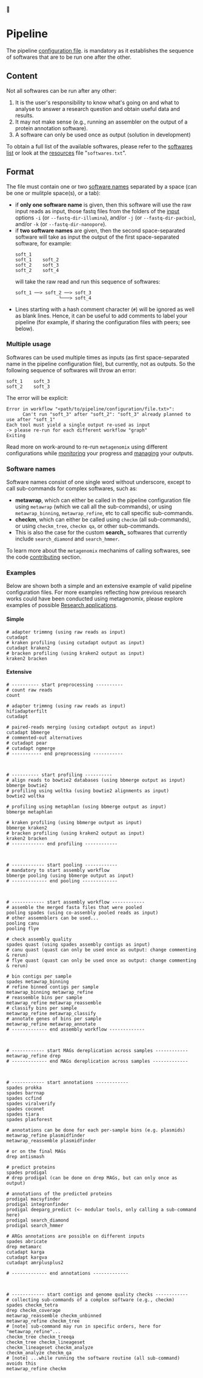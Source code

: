 :construction:

# Pipeline

The pipeline 
[configuration file](https://github.com/FranckLejzerowicz/metagenomix/wiki/Configuration-files).
is mandatory as it establishes the sequence of softwares that are to be run 
one after the other.

## Content

Not all softwares can be run after any other:
  1. It is the user's responsibility to know what's going on and what to 
     analyse to answer a research question and obtain useful data and results.
  2. It may not make sense (e.g., running an assembler on the 
     output of a protein annotation software).
  3. A software can only be used once as output (solution in development)

To obtain a full list of the available softwares, please refer to the 
[softwares list](https://github.com/FranckLejzerowicz/metagenomix/wiki/Softwares)
or look at the
[resources](https://github.com/FranckLejzerowicz/metagenomix/blob/main/metagenomix/doc/tutorial/code/software_files.md#resources)
file "`softwares.txt`".   

## Format

The file must contain one or two [software names](https://github.com/FranckLejzerowicz/metagenomix/blob/main/metagenomix/doc/pipline.md#software-names)
separated by a space (can be one or mulitple space(s), or a tab):
* if **only one software name** is given, then this software will use the raw 
  input 
  reads as input, those fastq files from the folders of the [input]() 
  options `-i` (or `--fastq-dir-illumina`), and/or `-j` (or 
  `--fastq-dir-pacbio`), and/or `-k` (or `--fastq-dir-nanopore`).
* if **two software names** are given, then the second space-separated 
  software will take as input the output of the first space-separated 
  software, for example:
  ```
  soft_1
  soft_1    soft_2
  soft_2    soft_3
  soft_2    soft_4
  ```
  will take the raw read and run this sequence of softwares: 
  ```
  soft_1 ──> soft_2 ──> soft_3
                  └───> soft_4
  ```
* Lines starting with a hash comment character (`#`) will be ignored as well 
  as blank lines. Hence, it can be useful to add comments to label your
  pipeline (for example, if sharing the configuration files with peers; see 
  below).

### Multiple usage

Softwares can be used multiple times as inputs (as first space-separated 
name in the pipeline configuration file), but currently, not as outputs. 
So the following sequence of softwares will throw an error:
```
soft_1    soft_3
soft_2    soft_3
```
The error will be explicit:
```
Error in workflow "<path/to/pipeline/configuration/file.txt>":
      Can't run "soft_3" after "soft_2": "soft_3" already planned to use after "soft_1"
Each tool must yield a single output re-used as input
-> please re-run for each different workflow "graph"
Exiting
```
Read more on work-around to re-run `metagenomix` using different 
configurations while
[monitoring](https://github.com/FranckLejzerowicz/metagenomix/blob/main/metagenomix/doc/monitoring.md)
your progress and
[managing](https://github.com/FranckLejzerowicz/metagenomix/blob/main/metagenomix/doc/managing.md)
your outputs.

### Software names

Software names consist of one single word without underscore, except to call 
sub-commands for complex softwares, such as:
  * **metawrap**, which can either be called in the pipeline configuration 
    file using `metawrap` (which we call all the sub-commands), or using 
    `metawrap_binning`, `metawrap_refine`, etc to call specific sub-commands.
  * **checkm**, which can either be called using `checkm` (all sub-commands),
    or using `checkm_tree`, `checkm qa`, or other sub-commands. 
  * This is also the case for the custom **search_** softwares that 
    currently include `search_diamond` and `search_hmmer`. 
  
To learn more about the `metagenomix` mechanims of calling softwares, see 
the code [contributing](https://github.com/FranckLejzerowicz/metagenomix/wiki/Contributing) section.  

### Examples

Below are shown both a simple and an extensive example of valid pipeline 
configuration files. For more examples reflecting how previous research 
works could have been conducted using metagenomix, please explore examples 
of possible
[Research applications](https://github.com/FranckLejzerowicz/metagenomix/blob/main/metagenomix/doc/tutorial/applications/readme.md).

#### Simple

```
# adapter trimmng (using raw reads as input) 
cutadapt
# kraken profiling (using cutadapt output as input)
cutadapt kraken2
# bracken profiling (using kraken2 output as input)
kraken2 bracken
```

#### Extensive

```
# ---------- start preprocessing ----------
# count raw reads
count

# adapter trimmng (using raw reads as input) 
hifiadapterfilt
cutadapt

# paired-reads merging (using cutadapt output as input) 
cutadapt bbmerge
# commented-out alternatives
# cutadapt pear
# cutadapt ngmerge
# ----------- end preprocessing -----------



# ---------- start profiling ----------
# align reads to bowtie2 databases (using bbmerge output as input)
bbmerge bowtie2
# profiling using woltka (using bowtie2 alignments as input)
bowtie2 woltka

# profiling using metaphlan (using bbmerge output as input)
bbmerge metaphlan

# kraken profiling (using bbmerge output as input)
bbmerge kraken2
# bracken profiling (using kraken2 output as input)
kraken2 bracken
# ------------ end profiling ------------



# ------------ start pooling ------------
# mandatory to start assembly workflow
bbmerge pooling (using bbmerge output as input)
# ------------- end pooling -------------



# ------------ start assembly workflow ------------
# assemble the merged fasta files that were pooled  
pooling spades (using co-assenbly pooled reads as input)
# other assemnblers can be used...
pooling canu
pooling flye

# check assembly quality  
spades quast (using spades assembly contigs as input)
# canu quast (quast can only be used once as output: change commenting & rerun)  
# flye quast (quast can only be used once as output: change commenting & rerun)

# bin contigs per sample
spades metawrap_binning
# refine binned contigs per sample
metawrap_binning metawrap_refine
# reassemble bins per sample
metawrap_refine metawrap_reassemble
# classify bins per sample
metawrap_refine metawrap_classify
# annotate genes of bins per sample
metawrap_refine metawrap_annotate
# ------------- end assembly workflow -------------



# ------------ start MAGs dereplication across samples ------------
metawrap_refine drep
# ------------- end MAGs dereplication across samples -------------



# ------------ start annotations ------------
spades prokka
spades barrnap
spades ccfind
spades viralverify
spades coconet
spades tiara
spades plasforest

# annotations can be done for each per-sample bins (e.g. plasmids) 
metawrap_refine plasmidfinder
metawrap_reassemble plasmidfinder

# or on the final MAGs
drep antismash

# predict proteins
spades prodigal
# drep prodigal (can be done on drep MAGs, but can only once as output)

# annotations of the predicted proteins
prodigal macsyfinder
prodigal integronfinder
prodigal deeparg_predict (<- modular tools, only calling a sub-command here)
prodigal search_diamond
prodigal search_hmmer

# ARGs annotations are possible on different inputs
spades abricate
drep metamarc
cutadapt karga
cutadapt kargva
cutadapt amrplusplus2

# ------------- end annotations -------------



# ------------ start contigs and genome quality checks ------------
# collecting sub-commands of a complex software (e.g., checkm)
spades checkm_tetra
drep checkm_coverage
metawrap_reassemble checkm_unbinned
metawrap_refine checkm_tree
# [note] sub-command may run in specific orders, here for "metawrap_refine"...
checkm_tree checkm_treeqa
checkm_tree checkm_lineageset
checkm_lineageset checkm_analyze
checkm_analyze checkm_qa
# [note] ...while running the software routine (all sub-command) avoids this
metawrap_refine checkm
```